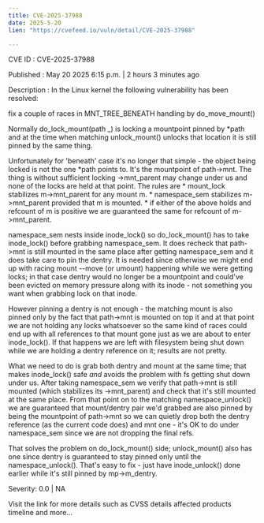 ```yaml
---
title: CVE-2025-37988
date: 2025-5-20
lien: "https://cvefeed.io/vuln/detail/CVE-2025-37988"

---
```


CVE ID : CVE-2025-37988

Published :  May 20
2025
6:15 p.m. | 2 hours
3 minutes ago

Description : In the Linux kernel
the following vulnerability has been resolved:

fix a couple of races in MNT_TREE_BENEATH handling by do_move_mount()

Normally do_lock_mount(path
_) is locking a mountpoint pinned by
*path and at the time when matching unlock_mount() unlocks that
location it is still pinned by the same thing.

Unfortunately
for 'beneath' case it's no longer that simple -
the object being locked is not the one *path points to.  It's the
mountpoint of path->mnt.  The thing is
without sufficient locking
->mnt_parent may change under us and none of the locks are held
at that point.  The rules are
	* mount_lock stabilizes m->mnt_parent for any mount m.
	* namespace_sem stabilizes m->mnt_parent
provided that
m is mounted.
	* if either of the above holds and refcount of m is positive
we are guaranteed the same for refcount of m->mnt_parent.

namespace_sem nests inside inode_lock()
so do_lock_mount() has
to take inode_lock() before grabbing namespace_sem.  It does
recheck that path->mnt is still mounted in the same place after
getting namespace_sem
and it does take care to pin the dentry.
It is needed
since otherwise we might end up with racing mount --move
(or umount) happening while we were getting locks; in that case
dentry would no longer be a mountpoint and could've been evicted
on memory pressure along with its inode - not something you want
when grabbing lock on that inode.

However
pinning a dentry is not enough - the matching mount is
also pinned only by the fact that path->mnt is mounted on top it
and at that point we are not holding any locks whatsoever
so
the same kind of races could end up with all references to
that mount gone just as we are about to enter inode_lock().
If that happens
we are left with filesystem being shut down while
we are holding a dentry reference on it; results are not pretty.

What we need to do is grab both dentry and mount at the same time;
that makes inode_lock() safe *and* avoids the problem with fs getting
shut down under us.  After taking namespace_sem we verify that
path->mnt is still mounted (which stabilizes its ->mnt_parent) and
check that it's still mounted at the same place.  From that point
on to the matching namespace_unlock() we are guaranteed that
mount/dentry pair we'd grabbed are also pinned by being the mountpoint
of path->mnt
so we can quietly drop both the dentry reference (as
the current code does) and mnt one - it's OK to do under namespace_sem
since we are not dropping the final refs.

That solves the problem on do_lock_mount() side; unlock_mount()
also has one
since dentry is guaranteed to stay pinned only until
the namespace_unlock().  That's easy to fix - just have inode_unlock()
done earlier
while it's still pinned by mp->m_dentry.

Severity: 0.0 | NA

Visit the link for more details
such as CVSS details
affected products
timeline
and more...

